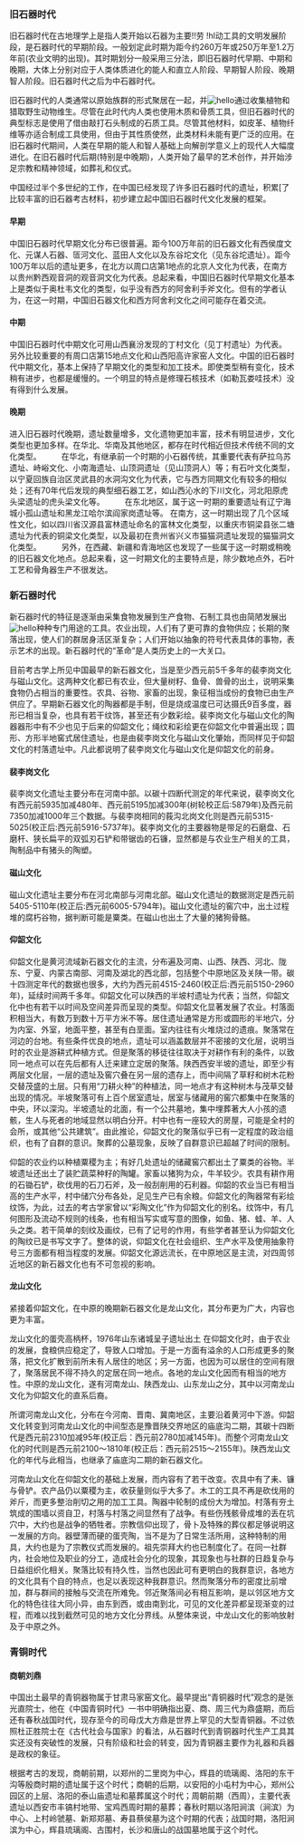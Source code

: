 ### 旧石器时代
旧石器时代在古地理学上是指人类开始以石器为主要!!劳 !hl动工具的文明发展阶段，是石器时代的早期阶段。一般划定此时期为距今约260万年或250万年至1.2万年前(农业文明的出现)。其时期划分一般采用三分法，即旧石器时代早期、中期和晚期，大体上分别对应于人类体质进化的能人和直立人阶段、早期智人阶段、晚期智人阶段。旧石器时代之后为中石器时代。

旧石器时代的人类通常以原始族群的形式聚居在一起，并![hello](http://www.baidu.com/hello.jpg)通过收集植物和猎取野生动物维生。尽管在此时代内人类也使用木质和骨质工具，但旧石器时代的典型标志是使用了借由敲打石头制成的石质工具。尽管其他材料，如皮革、植物纤维等亦适合制成工具使用，但由于其性质使然，此类材料未能有更广泛的应用。在旧石器时代期间，人类在早期的能人和智人基础上向解剖学意义上的现代人大幅度进化。在旧石器时代后期(特别是中晚期)，人类开始了最早的艺术创作，并开始涉足宗教和精神领域，如葬礼和仪式。

中国经过半个多世纪的工作，在中国已经发现了许多旧石器时代的遗址，积累[了比较丰富的旧石器考古材料，初步建立起中国旧石器时代文化发展的框架。 　　

#### 早期
中国旧石器时代早期文化分布已很普遍。距今100万年前的旧石器文化有西侯度文化、元谋人石器、匼河文化、蓝田人文化以及东谷坨文化（见东谷坨遗址）。距今100万年以后的遗址更多，在北方以周口店第1地点的北京人文化为代表，在南方以贵州黔西观音洞的观音洞文化为代表。总起来看，中国旧石器时代早期文化基本上是类似于奥杜韦文化的类型，似乎没有西方的阿舍利手斧文化。但有的学者认为，在这一时期，中国旧石器文化和西方阿舍利文化之间可能存在着交流。

#### 中期
中国旧石器时代中期文化可用山西襄汾发现的丁村文化（见丁村遗址）为代表。 另外比较重要的有周口店第15地点文化和山西阳高许家窑人文化。中国的旧石器时代中期文化，基本上保持了早期文化的类型和加工技术。即使类型稍有变化，技术稍有进步，也都是缓慢的。一个明显的特点是修理石核技术（如勒瓦娄哇技术）没有得到什么发展。 　　

#### 晚期
进入旧石器时代晚期，遗址数量增多，文化遗物更加丰富，技术有明显进步，文化类型也更加多样。在华北、华南及其他地区，都存在时代相近但技术传统不同的文化类型。 　　 在华北，有继承前一个时期的小石器传统，其重要代表有萨拉乌苏遗址、峙峪文化、小南海遗址、山顶洞遗址（见山顶洞人）等；有石叶文化类型，以宁夏回族自治区灵武县的水洞沟文化为代表，它与西方同期文化有较多的相似处；还有70年代后发现的典型细石器工艺，如山西沁水的下川文化，河北阳原虎头梁遗址的虎头梁文化等。 　　 在东北地区，属于这一时期的重要遗址有辽宁海城小孤山遗址和黑龙江哈尔滨阎家岗遗址等。 在南方，这一时期出现了几个区域性文化，如以四川省汉源县富林遗址命名的富林文化类型，以重庆市铜梁县张二塘遗址为代表的铜梁文化类型，以及最初在贵州省兴义市猫猫洞遗址发现的猫猫洞文化类型。 　　 另外，在西藏、新疆和青海地区也发现了一些属于这一时期或稍晚的旧石器文化地点。总起来看，这一时期文化的主要特点是，除少数地点外，石叶工艺和骨角器生产不很发达。

### 新石器时代
新石器时代的特征是逐渐由采集食物发展到生产食物、石制工具也由简陋发展出![hello](http://www.baidu.com/hello.jpg)种种专门用途的工具。农业出现，人们有了更可靠的食物供应；长期的聚落出现，使人们的群居身活区渐复杂；人们开始以抽象的符号代表具体的事物，表示艺术的出现。新石器时代的“革命”是人类历史上的一大关口。

目前考古学上所见中国最早的新石器文化，当是至少西元前5千多年的裴李岗文化与磁山文化。这两种文化都已有农业，但大量树籽、鱼骨、兽骨的出土，说明采集食物仍占相当的重要性。农具、谷物、家畜的出现，象征相当成份的食物已由生产供应了。早期新石器文化的陶器都是手制，但是烧成温度已可达摄氏9百多度，器形已相当复杂，也具有若干纹饰，甚至还有少数彩绘。裴李岗文化与磁山文化的陶器器形中有不少也见于后来的仰韶文化；绳纹和彩绘更在仰韶文化中普遍出现；圆形、方形半地窖式居住遗址，也是由裴李岗文化与磁山文化肇始，而同样见于仰韶文化的村落遗址中。凡此都说明了裴李岗文化与磁山文化是仰韶文化的前身。

#### 裴李岗文化
裴李岗文化遗址主要分布在河南中部。以碳十四断代测定的年代来说，裴李岗文化有西元前5935加减480年、西元前5195加减300年(树轮校正后:5879年)及西元前7350加减1000年三个数据。与裴李岗相同的莪沟北岗文化则是西元前5315-5025(校正后:西元前5916-5737年)。裴李岗文化的主要器物是带足的石磨盘、石磨杆、狭长扁平的双弧刃石铲和带锯齿的石镰，显然都是与农业生产相关的工具，陶制品中有猪头的陶塑。

#### 磁山文化
磁山文化遗址主要分布在河北南部与河南北部。磁山文化遗址的数据测定是西元前5405-5110年(校正后:西元前6005-5794年)。磁山文化遗址的窖穴中，出土过程堆的腐朽谷物，据判断可能是粟类。在磁山也出土了大量的猪狗骨骼。

#### 仰韶文化
仰韶文化是黄河流域新石器文化的主流，分布遍及河南、山西、陕西、河北、陇东、宁夏、内蒙古南部、河南及湖北的西北部，包括整个中原地区及关陕一带。碳十四测定年代的数据也很多，大约为西元前4515-2460(校正后:西元前5150-2960年)，延续时间两千多年。仰韶文化可以陕西的半坡村遗址为代表；当然，仰韶文化中也有若干以时间及空间差异而呈现的类型。仰韶文化显著发展了农业。村落面积相当大，有数万到数十万平方米不等。居住遗址通常是方形或圆形的半地穴，分为内室、外室，地面平整，甚至有白垩面。室内往往有火堆烧过的遗痕。聚落常在河边的台地。有些条件优良的地点，遗址可以涵盖数层并不密接的文化层，说明当时的农业是游耕式种植方式。但是聚落的移徒往往取决于对耕作有利的条件，以致同一地点可以在先后都有人迁来建立定居的聚落。陕西西安半坡的遗址，即至少有两层文化层，一层的遗址及窖穴叠在另一层的遗存上，而中间隔了草籽和树木花粉交替茂盛的土层。只有用“刀耕火种”的种植法，同一地点才有这种树木与茂草交替出现的情况。半坡聚落可有上百个居室遗址，居室与储藏用的窖穴都集中在聚落的中央，环以深沟。半坡遗址的北面，有一个公共墓地，集中埋葬著大人小孩的遗骸，生人与死者的地域显然以明白分开。村中也有一座较大的房屋，可能是全村的会所，或其他“公共建筑”。由此推论，仰韶文化的聚落似乎已有一定程度的政治组织，也有了自群的意识。聚葬的公墓现象，反映了自群意识已超越了时间的限制。

仰韶的农业约以种植粟稷为主；有好几处遗址的储藏窖穴都出土了粟类的谷物。半坡遗址还出土了装贮蔬菜种籽的陶罐。家畜以猪狗为众，牛羊较少。农具有耕作用的石锄石铲，砍伐用的石刀石斧，及一般刮削用的石利器。仰韶的农业当已有相当高的生产水平，村中储穴分布各处，足见生产已有余粮。仰韶文化的陶器常有彩绘纹饰，为此，过去的考古学家曾以“彩陶文化”作为仰韶文化的别名。纹饰中，有几何图形及流动不规则的线条，也有相当写实或写意的图像，如鱼、猪、蛙、羊、人头之类。若干简单的刻纹及画纹，已有了记号的作用，有些学者甚至认为仰韶文化的陶纹已是书写文字了。整体的说，仰韶文化在社会组织、生产水平及使用抽象符号三方面都有相当程度的发展。仰韶文化源远流长，在中原地区是主流，对四周邻近地区的新石器文化也有不可忽视的影响。

#### 龙山文化
紧接着仰韶文化，在中原的晚期新石器文化是龙山文化，其分布更为广大，内容也更为丰富。

龙山文化的蛋壳高柄杯，1976年山东诸城呈子遗址出土
在仰韶文化时，由于农业的发展，食粮供应稳定了，导致人口增加。于是一方面有溢余的人口形成更多的聚落，把文化扩散到前所未有人居住的地区；另一方面，也因为可以居住的空间有限了，聚落居民不得不持久的定居在同一地点。各地的龙山文化因而有相当的地方性。中原的龙山文化，遂有河南龙山、陕西龙山、山东龙山之分，其中以河南龙山文化为仰韶文化的直系后裔。

所谓河南龙山文化，分布在今河南、晋南、冀南地区，主要沿着黄河中下游。仰韶文化转变到河南龙山文化的中间型态是豫晋陕交界地区的庙底沟二期，其碳十四断代是西元前2310加减95年(校正后：西元前2780加减145年)。而整个河南龙山文化的时代则是西元前2100～1810年(校正后：西元前2515～2155年)。陕西龙山文化的年代与此相当，也继承了庙底沟二期的新石器文化。

河南龙山文化在仰韶文化的基础上发展，而内容有了若干改变。农具中有了耒、镰与骨铲。农产品仍以粟稷为主，收获量则似乎大多了。木工的工具不再是砍伐用的斧斤，而更多整治削切之用的加工工具。陶器中轮制的成份大为增加。村落有夯土筑成的围墙以资自卫，村落与村落之间显然有了战争。有些伤残骸骨成堆的丢在坑穴中，大约也是战争的牺牲者。宗教信仰出现了，骨卜及特殊的葬仪都足够说明这一发展的方向。器壁薄而硬的蛋壳陶，当不是为了日常生活所用，这种特制的用具，大约也是为了宗教仪式而发展的。祖先崇拜大约也已制度化了。在同一社群内，社会地位及职业的分工，造成社会分化的现象，其现象也与社群的日趋复杂与日益组织化相关。聚落比较有持久性，当然也因此可有更明白的我群意识，各地方的文化具有个自的特点，也足以表现这种我群意识。然而聚落分布的密度比前增加，群与群间的接触与交流在所难免。邻近聚落间必有相互影响，是以邻区地方文化的特色往往大同小异，由东到西，或由南到北，可见的文化差异都呈现渐变的过程，而难以找到截然可见的地方文化分界线。从整体来说，中龙山文化的影响放射及于中原之外。

### 青铜时代

#### 商朝刘鼎
中国出土最早的青铜器物属于甘肃马家窑文化。最早提出“青铜器时代”观念的是张光直院士，他在《中国青铜时代》一书中明确指出夏、商、周三代为鼎盛期，而后还有春秋战国时代，现存至今的司母戊大方鼎是世界上罕见的大型青铜器。不过依照杜正胜院士在《古代社会与国家》的看法，从石器时代到青铜器时代生产工具其实还没有突破性的发展，只有阶级和社会的转变，因为青铜器主要作为礼器和兵器是政权的象征。

根据考古的发现，商朝前期，以郑州的二里岗为中心，辉县的琉璃阁、洛阳的东干沟等殷商时期的遗址属于这个时代；商朝的后期，以安阳的小屯村为中心，郑州公园区的上层、洛阳的泰山庙遗址和墓葬属这个时代；周朝前期（西周），主要代表遗址以西安市丰镐村地带、宝鸡西周时期的墓葬；春秋时期以洛阳涧滨（涧滨）为中心、上村岭虢墓、新郑郑墓、寿县蔡侯墓为这个时期的代表；战国时期，洛阳涧滨为中心，辉县琉璃阁、古围村，长沙和唐山的战国墓地属于这个时代。